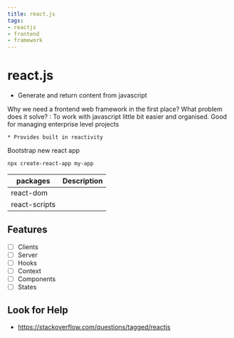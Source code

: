 ```yaml
---
title: react.js
tags:
- reactjs
- frontend
- framework
---
```


# react.js

<TagLinks />

* Generate and return content from javascript


Why we need a frontend web framework in the first place? What problem does it solve?
:   To work with javascript little bit easier and organised. Good for managing enterprise level projects

    * Provides built in reactivity

Bootstrap new react app

```bash
npx create-react-app my-app
```

packages | Description
---------|-------------------
react-dom     | |
react-scripts | |


## Features

* [ ] Clients
* [ ] Server
* [ ] Hooks
* [ ] Context
* [ ] Components
* [ ] States

## Look for Help

* https://stackoverflow.com/questions/tagged/reactjs

<Footer />
